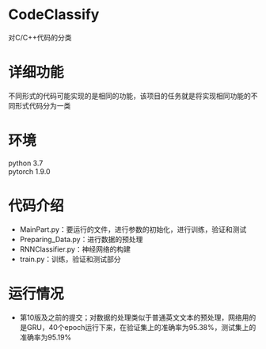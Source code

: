 # CodeClassify
对C/C++代码的分类
# 详细功能
不同形式的代码可能实现的是相同的功能，该项目的任务就是将实现相同功能的不同形式代码分为一类
# 环境
python 3.7  
pytorch 1.9.0   
# 代码介绍  
* MainPart.py：要运行的文件，进行参数的初始化，进行训练，验证和测试
* Preparing_Data.py：进行数据的预处理
* RNNClassifier.py：神经网络的构建
* train.py：训练，验证和测试部分
# 运行情况
* 第10版及之前的提交；对数据的处理类似于普通英文文本的预处理，网络用的是GRU，40个epoch运行下来，在验证集上的准确率为95.38%，测试集上的准确率为95.19%
